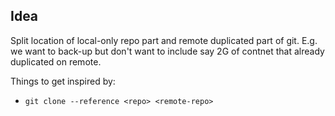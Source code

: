 ## Idea

Split location of local-only repo part and remote duplicated part of git.
E.g. we want to back-up but don't want to include say 2G of contnet that
already duplicated on remote.

Things to get inspired by:
* `git clone --reference <repo> <remote-repo>`
